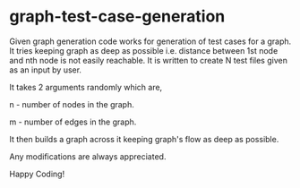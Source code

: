 # graph-test-case-generation
Given graph generation code works for generation of test cases for a graph.
It tries keeping graph as deep as possible i.e. distance between 1st node and nth node is not easily reachable.
It is written to create N test files given as an input by user.

It takes 2 arguments randomly which are,

n - number of nodes in the graph.

m - number of edges in the graph.

It then builds a graph across it keeping graph's flow as deep as possible.

Any modifications are always appreciated.

Happy Coding!
